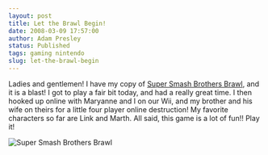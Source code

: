 ```yaml
---
layout: post
title: Let the Brawl Begin!
date: 2008-03-09 17:57:00
author: Adam Presley
status: Published
tags: gaming nintendo
slug: let-the-brawl-begin
---
```

Ladies and gentlemen! I have my copy of [Super Smash Brothers Brawl](http://www.smashbros.com/en_us/index.html),
and it is a blast! I got to play a fair bit today, and had a really
great time. I then hooked up online with Maryanne and I on our Wii, and
my brother and his wife on theirs for a little four player online
destruction! My favorite characters so far are Link and Marth. All said,
this game is a lot of fun!! Play it!

![Super Smash Brothers Brawl](http://s3.amazonaws.com/www.adampresley.com/posts/super_smash_bros_brawl.jpg)
